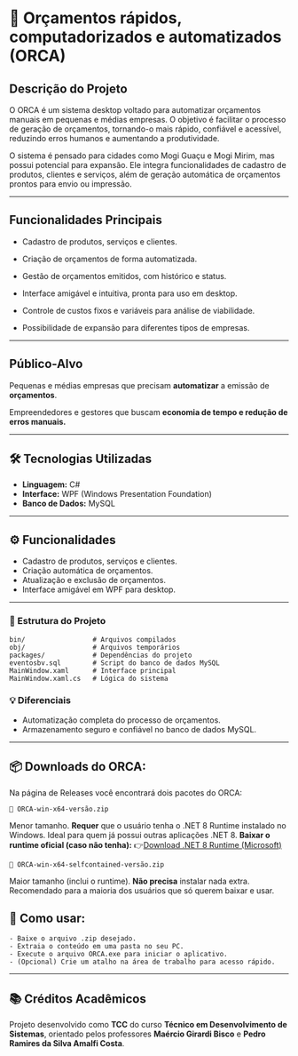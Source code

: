 # 🔧 Orçamentos rápidos, computadorizados e automatizados (ORCA)

## Descrição do Projeto

O ORCA é um sistema desktop voltado para automatizar orçamentos manuais em pequenas e médias empresas. O objetivo é facilitar o processo de geração de orçamentos, tornando-o mais rápido, confiável e acessível, reduzindo erros humanos e aumentando a produtividade.

O sistema é pensado para cidades como Mogi Guaçu e Mogi Mirim, mas possui potencial para expansão. Ele integra funcionalidades de cadastro de produtos, clientes e serviços, além de geração automática de orçamentos prontos para envio ou impressão.

---

## Funcionalidades Principais

- Cadastro de produtos, serviços e clientes.

- Criação de orçamentos de forma automatizada.

- Gestão de orçamentos emitidos, com histórico e status.

- Interface amigável e intuitiva, pronta para uso em desktop.

- Controle de custos fixos e variáveis para análise de viabilidade.

- Possibilidade de expansão para diferentes tipos de empresas.

---

## Público-Alvo

Pequenas e médias empresas que precisam **automatizar** a emissão de **orçamentos**.

Empreendedores e gestores que buscam **economia de tempo e redução de erros manuais.**

---

## 🛠️ Tecnologias Utilizadas

- **Linguagem:** C#
- **Interface:** WPF (Windows Presentation Foundation)
- **Banco de Dados:** MySQL

---

## ⚙️ Funcionalidades

- Cadastro de produtos, serviços e clientes.
- Criação automática de orçamentos.
- Atualização e exclusão de orçamentos.
- Interface amigável em WPF para desktop.

---

### 📂 Estrutura do Projeto

```
bin/                 # Arquivos compilados
obj/                 # Arquivos temporários
packages/            # Dependências do projeto
eventosbv.sql        # Script do banco de dados MySQL
MainWindow.xaml      # Interface principal
MainWindow.xaml.cs   # Lógica do sistema
```
### 💡 Diferenciais

- Automatização completa do processo de orçamentos.
- Armazenamento seguro e confiável no banco de dados MySQL.

---

## 📦 Downloads do ORCA:

Na página de Releases você encontrará dois pacotes do ORCA:
```
🔹 ORCA-win-x64-versão.zip
```
Menor tamanho.
**Requer** que o usuário tenha o .NET 8 Runtime instalado no Windows.
Ideal para quem já possui outras aplicações .NET 8.
**Baixar o runtime oficial (caso não tenha):**
👉[Download .NET 8 Runtime (Microsoft)]([https://nodejs.org/](https://dotnet.microsoft.com/en-us/download/dotnet/8.0/runtime))

```
🔹 ORCA-win-x64-selfcontained-versão.zip
```
Maior tamanho (inclui o runtime).
**Não precisa** instalar nada extra.
Recomendado para a maioria dos usuários que só querem baixar e usar.

## 🚀 Como usar:

```
- Baixe o arquivo .zip desejado.
- Extraia o conteúdo em uma pasta no seu PC.
- Execute o arquivo ORCA.exe para iniciar o aplicativo.
- (Opcional) Crie um atalho na área de trabalho para acesso rápido.
```

---

## 📚 Créditos Acadêmicos

Projeto desenvolvido como **TCC** do curso **Técnico em Desenvolvimento de Sistemas**, orientado pelos professores **Maércio Girardi Bisco** e **Pedro Ramires da Silva Amalfi Costa**.
